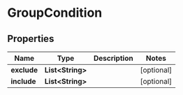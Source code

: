 

# GroupCondition


## Properties

| Name | Type | Description | Notes |
|------------ | ------------- | ------------- | -------------|
|**exclude** | **List&lt;String&gt;** |  |  [optional] |
|**include** | **List&lt;String&gt;** |  |  [optional] |



